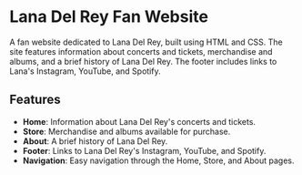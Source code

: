 # Lana Del Rey Fan Website

A fan website dedicated to Lana Del Rey, built using HTML and CSS. The site features information about concerts and tickets, merchandise and albums, and a brief history of Lana Del Rey. The footer includes links to Lana's Instagram, YouTube, and Spotify.

## Features

- **Home**: Information about Lana Del Rey's concerts and tickets.
- **Store**: Merchandise and albums available for purchase.
- **About**: A brief history of Lana Del Rey.
- **Footer**: Links to Lana Del Rey's Instagram, YouTube, and Spotify.
- **Navigation**: Easy navigation through the Home, Store, and About pages.


